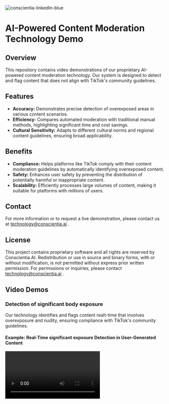 ![conscientia-linkedIn-blue](https://github.com/conscientiaaigithub/conscientia-ai-test-repo/assets/142061871/05a6cb57-e79e-4e87-8ba7-ea252736d55c)


# AI-Powered Content Moderation Technology Demo

## Overview
This repository contains video demonstrations of our proprietary AI-powered content moderation technology. Our system is designed to detect and flag content that does not align with TikTok's community guidelines.

## Features
- **Accuracy:** Demonstrates precise detection of overexposed areas in various content scenarios.
- **Efficiency:** Compares automated moderation with traditional manual methods, highlighting significant time and cost savings.
- **Cultural Sensitivity:** Adapts to different cultural norms and regional content guidelines, ensuring broad applicability.

## Benefits
- **Compliance:** Helps platforms like TikTok comply with their content moderation guidelines by automatically identifying overexposed content.
- **Safety:** Enhances user safety by preventing the distribution of potentially harmful or inappropriate content.
- **Scalability:** Efficiently processes large volumes of content, making it suitable for platforms with millions of users.


## Contact
For more information or to request a live demonstration, please contact us at technology@conscientia.ai .

## License
This project contains proprietary software and all rights are reserved by Conscientia.AI. Redistribution or use in source and binary forms, with or without modification, is not permitted without express prior written permission. For permissions or inquiries, please contact technology@conscientia.ai .


## Video Demos

### Detection of significant body exposure
Our technology identifies and flags content realt-time that involves overexposure and nudity, ensuring compliance with TikTok's community guidelines.


#### Example: Real-Time significant exposure Detection in User-Generated Content

<video src="https://github.com/conscientiaaigithub/Conscientia.AI-Content-Moderation-Technology-Demonstration/assets/142061871/f79827dc-9db3-4209-be5c-26c22800d21f" />

